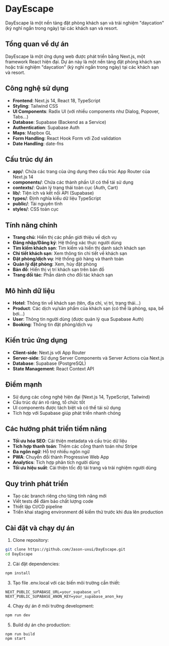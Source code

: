 # DayEscape

DayEscape là một nền tảng đặt phòng khách sạn và trải nghiệm "daycation" (kỳ nghỉ ngắn trong ngày) tại các khách sạn và resort.

## Tổng quan về dự án

DayEscape là một ứng dụng web được phát triển bằng Next.js, một framework React hiện đại. Dự án này là một nền tảng đặt phòng khách sạn hoặc trải nghiệm "daycation" (kỳ nghỉ ngắn trong ngày) tại các khách sạn và resort.

## Công nghệ sử dụng

- **Frontend**: Next.js 14, React 18, TypeScript
- **Styling**: Tailwind CSS
- **UI Components**: Radix UI (với nhiều components như Dialog, Popover, Tabs...)
- **Database**: Supabase (Backend as a Service)
- **Authentication**: Supabase Auth
- **Maps**: Mapbox GL
- **Form Handling**: React Hook Form với Zod validation
- **Date Handling**: date-fns

## Cấu trúc dự án

- **app/**: Chứa các trang của ứng dụng theo cấu trúc App Router của Next.js 14
- **components/**: Chứa các thành phần UI có thể tái sử dụng
- **contexts/**: Quản lý trạng thái toàn cục (Auth, Cart)
- **lib/**: Tiện ích và kết nối API (Supabase)
- **types/**: Định nghĩa kiểu dữ liệu TypeScript
- **public/**: Tài nguyên tĩnh
- **styles/**: CSS toàn cục

## Tính năng chính

- **Trang chủ**: Hiển thị các phần giới thiệu về dịch vụ
- **Đăng nhập/Đăng ký**: Hệ thống xác thực người dùng
- **Tìm kiếm khách sạn**: Tìm kiếm và hiển thị danh sách khách sạn
- **Chi tiết khách sạn**: Xem thông tin chi tiết về khách sạn
- **Đặt phòng/dịch vụ**: Hệ thống giỏ hàng và thanh toán
- **Quản lý đặt phòng**: Xem, hủy đặt phòng
- **Bản đồ**: Hiển thị vị trí khách sạn trên bản đồ
- **Trang đối tác**: Phần dành cho đối tác khách sạn

## Mô hình dữ liệu

- **Hotel**: Thông tin về khách sạn (tên, địa chỉ, vị trí, trạng thái...)
- **Product**: Các dịch vụ/sản phẩm của khách sạn (có thể là phòng, spa, bể bơi...)
- **User**: Thông tin người dùng (được quản lý qua Supabase Auth)
- **Booking**: Thông tin đặt phòng/dịch vụ

## Kiến trúc ứng dụng

- **Client-side**: Next.js với App Router
- **Server-side**: Sử dụng Server Components và Server Actions của Next.js
- **Database**: Supabase (PostgreSQL)
- **State Management**: React Context API

## Điểm mạnh

- Sử dụng các công nghệ hiện đại (Next.js 14, TypeScript, Tailwind)
- Cấu trúc dự án rõ ràng, tổ chức tốt
- UI components được tách biệt và có thể tái sử dụng
- Tích hợp với Supabase giúp phát triển nhanh chóng

## Các hướng phát triển tiềm năng

- **Tối ưu hóa SEO**: Cải thiện metadata và cấu trúc dữ liệu
- **Tích hợp thanh toán**: Thêm các cổng thanh toán như Stripe
- **Đa ngôn ngữ**: Hỗ trợ nhiều ngôn ngữ
- **PWA**: Chuyển đổi thành Progressive Web App
- **Analytics**: Tích hợp phân tích người dùng
- **Tối ưu hiệu suất**: Cải thiện tốc độ tải trang và trải nghiệm người dùng

## Quy trình phát triển

- Tạo các branch riêng cho từng tính năng mới
- Viết tests để đảm bảo chất lượng code
- Thiết lập CI/CD pipeline
- Triển khai staging environment để kiểm thử trước khi đưa lên production

## Cài đặt và chạy dự án

1. Clone repository:
```bash
git clone https://github.com/Jason-uxui/DayEscape.git
cd DayEscape
```

2. Cài đặt dependencies:
```bash
npm install
```

3. Tạo file .env.local với các biến môi trường cần thiết:
```
NEXT_PUBLIC_SUPABASE_URL=your_supabase_url
NEXT_PUBLIC_SUPABASE_ANON_KEY=your_supabase_anon_key
```

4. Chạy dự án ở môi trường development:
```bash
npm run dev
```

5. Build dự án cho production:
```bash
npm run build
npm start
``` 